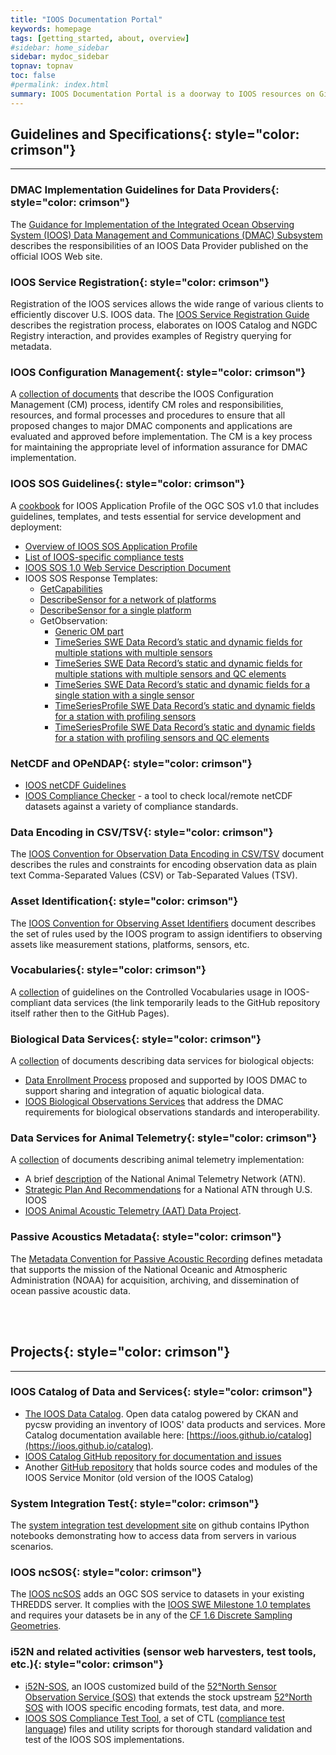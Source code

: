 ```yaml
---
title: "IOOS Documentation Portal"
keywords: homepage
tags: [getting_started, about, overview]
#sidebar: home_sidebar
sidebar: mydoc_sidebar
topnav: topnav
toc: false
#permalink: index.html
summary: IOOS Documentation Portal is a doorway to IOOS resources on GitHub and otherwise; a collection of links to the guides, conventions, procedures and templates that define the IOOS Data Management And Communication (DMAC) strategy
---
```



## **Guidelines and Specifications**{: style="color: crimson"}

* * *

### **DMAC Implementation Guidelines for Data Providers**{: style="color: crimson"}

The [Guidance for Implementation of the Integrated Ocean Observing System (IOOS) Data Management and Communications (DMAC) Subsystem](https://ioos.noaa.gov/data/contribute-data/) describes the responsibilities of an IOOS Data Provider published on the official IOOS Web site.

### **IOOS Service Registration**{: style="color: crimson"}

Registration of the IOOS services allows the wide range of various clients to efficiently discover U.S. IOOS data. The [IOOS Service Registration Guide](http://ioos.github.io/registry/) describes the registration process, elaborates on IOOS Catalog and NGDC Registry interaction, and provides examples of Registry querying for metadata. 

### **IOOS Configuration Management**{: style="color: crimson"}

A [collection of documents](http://ioos.github.io/configuration-management) that describe the IOOS Configuration Management (CM) process, identify CM roles and responsibilities, resources, and formal processes and procedures to ensure that all proposed changes to major DMAC components and applications are evaluated and approved before implementation. The CM is a key process for maintaining the appropriate level of information assurance for DMAC implementation.

### **IOOS SOS Guidelines**{: style="color: crimson"}

A [cookbook](https://ioos.github.io/sos-guidelines/index.html) for IOOS Application Profile of the OGC SOS v1.0 that includes guidelines, templates, and tests essential for service development and deployment:    

* [Overview of IOOS SOS Application Profile](https://ioos.github.io/sos-guidelines/index.html)
* [List of IOOS-specific compliance tests](https://ioos.github.io/sos-guidelines/sos-test-list-summary.html)  
* [IOOS SOS 1.0 Web Service Description Document](https://ioos.github.io/sos-guidelines/sos-wsdd-1-0.html)   
* IOOS SOS Response Templates:
  - [GetCapabilities](https://ioos.github.io/sos-guidelines/sos-getcapabilities.html/)
  - [DescribeSensor for a network of platforms](https://ioos.github.io/sos-guidelines/sml-describesensor-network.html)
  - [DescribeSensor for a single platform](https://ioos.github.io/sos-guidelines/sml-describesensor-station.html)
  - GetObservation:
     * [Generic OM part](https://ioos.github.io/sos-guidelines/om-getobservation.html)
     * [TimeSeries SWE Data Record’s static and dynamic fields for multiple stations with multiple sensors](https://ioos.github.io/sos-guidelines/swe-multistation-timeseries.html)
     * [TimeSeries SWE Data Record’s static and dynamic fields for multiple stations with multiple sensors and QC elements](https://ioos.github.io/sos-guidelines/swe-multistation-timeseries-qc.html)
     * [TimeSeries SWE Data Record’s static and dynamic fields for a single station with a single sensor](https://ioos.github.io/sos-guidelines/swe-singlestation-singleproperty-timeseries.html)
     * [TimeSeriesProfile SWE Data Record’s static and dynamic fields for a station with profiling sensors](https://ioos.github.io/sos-guidelines/swe-singlestation-timeseriesprofile.html)
     * [TimeSeriesProfile SWE Data Record’s static and dynamic fields for a station with profiling sensors and QC elements](https://ioos.github.io/sos-guidelines/swe-singlestation-timeseriesprofile-qc.html)   

### **NetCDF and OPeNDAP**{: style="color: crimson"}

* [IOOS netCDF Guidelines](https://ioos.github.io/ioos-netcdf/)
* [IOOS Compliance Checker](https://github.com/ioos/compliance-checker) - a tool to check local/remote netCDF datasets against a variety of compliance standards. 

<!-- * (https://github.com/dpsnowden/netcdf-guidelines). -->

### **Data Encoding in CSV/TSV**{: style="color: crimson"}

The [IOOS Convention for Observation Data Encoding in CSV/TSV](http://ioos.github.io/ioos-csv-tsv/) document describes the rules and constraints for encoding observation data as plain text Comma-Separated Values (CSV) or Tab-Separated Values (TSV).

### **Asset Identification**{: style="color: crimson"}

The [IOOS Convention for Observing Asset Identifiers](http://ioos.github.io/conventions-for-observing-asset-identifiers/) document describes the set of rules used by the IOOS program to assign identifiers to observing assets like measurement stations, platforms, sensors, etc.

### **Vocabularies**{: style="color: crimson"}

A [collection](https://github.com/ioos/vocabularies) of guidelines on the Controlled Vocabularies usage in IOOS-compliant data services (the link temporarily leads to the GitHub repository itself rather then to the GitHub Pages).

### **Biological Data Services**{: style="color: crimson"} 

A [collection](http://ioos.github.io/biological-data-services/) of documents describing data services for biological objects:

* [Data Enrollment Process](http://ioos.github.io/biological-data-services/biological-data-procedure/) proposed and supported by IOOS DMAC to support sharing and integration of aquatic biological data.
* [IOOS Biological Observations Services](http://ioos.github.io/biological-data-services/biological-observations/) that address the DMAC requirements for biological observations standards and interoperability.

### **Data Services for Animal Telemetry**{: style="color: crimson"}

A [collection](http://ioos.github.io/animal-telemetry/) of documents describing animal telemetry implementation: 

* A brief [description](http://ioos.github.io/animal-telemetry/about/) of the National Animal Telemetry Network (ATN). 
* [Strategic Plan And Recommendations](http://ioos.github.io/animal-telemetry/animal-telemetry-plan/) for a National ATN through U.S. IOOS
* [IOOS Animal Acoustic Telemetry (AAT) Data Project](http://ioos.github.io/animal-telemetry/aat_data_ioostech_wiki/).

### **Passive Acoustics Metadata**{: style="color: crimson"}

The [Metadata Convention for Passive Acoustic Recording](https://ioos.github.io/passive-acoustics/) defines metadata that supports the mission of the National Oceanic and Atmospheric Administration (NOAA) for acquisition, archiving, and dissemination of ocean passive acoustic data. 

<!--
# Contributing and changes

To make changes to this website and add information, see the [Website Deployment Workflow](website_deployment_workflow_updated) page. 

-->


<br><br>

## **Projects**{: style="color: crimson"}

<!-- <a name="System Integration Test"></a> -->

* * *

### **IOOS Catalog of Data and Services**{: style="color: crimson"}

* [The IOOS Data Catalog](http://data.ioos.us).  Open data catalog powered by CKAN and pycsw providing an inventory of IOOS' data products and services.  More Catalog documentation available here: [https://ioos.github.io/catalog](https://ioos.github.io/catalog).
* [IOOS Catalog GitHub repository for documentation and issues](https://github.com/ioos/catalog)
* Another [GitHub repository](https://github.com/ioos/service-monitor) that holds source codes and modules of the IOOS Service Monitor (old version of the IOOS Catalog)

### **System Integration Test**{: style="color: crimson"}

The [system integration test development site](https://github.com/ioos/system-test) on github contains IPython notebooks demonstrating how to access data from servers in various scenarios. 

### **IOOS ncSOS**{: style="color: crimson"}

The [IOOS ncSOS](https://github.com/asascience-open/ncSOS) adds an OGC SOS service to datasets in your existing THREDDS server. It complies with the [IOOS SWE Milestone 1.0 templates](https://github.com/ioos/sos-guidelines/tree/master/template/milestone1.0) and requires your datasets be in any of the [CF 1.6 Discrete Sampling Geometries](http://cfconventions.org/Data/cf-conventions/cf-conventions-1.6/build/cf-conventions.html#discrete-sampling-geometries).

### **i52N and related activities (sensor web harvesters, test tools, etc.)**{: style="color: crimson"}

*  [i52N-SOS](http://ioos.github.io/i52n-sos/), an IOOS customized build of the [52°North Sensor Observation Service (SOS)](http://52north.org/sos) that extends the stock upstream [52°North SOS](https://github.com/52North/SOS) with IOOS specific encoding formats, test data, and more.
* [IOOS SOS Compliance Test Tool](https://github.com/ioos/ioos-sos-compliance-tests), a set of CTL ([compliance test language](http://portal.opengeospatial.org/files/?artifact_id=33085)) files and utility scripts for thorough standard validation and test of the IOOS SOS implementations.

<!-- * [IOOS SOS Validator](https://github.com/ioos/ioos-sos-validator) for simple schema validation of SOS responses and templates --> 

<br><br>

